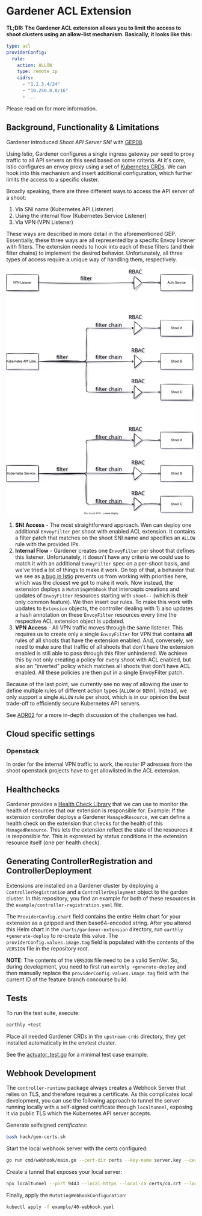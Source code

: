 # Gardener ACL Extension

**TL;DR: The Gardener ACL extension allows you to limit the access to shoot
clusters using an allow-list mechanism. Basically, it looks like this:**

```yaml
type: acl
providerConfig:
  rule:
    action: ALLOW
    type: remote_ip
    cidrs:
      - "1.2.3.4/24"
      - "10.250.0.0/16"
      - ...
```

Please read on for more information.

## Background, Functionality & Limitations

Gardener introduced *Shoot API Server SNI* with [GEP08](https://github.com/gardener/gardener/blob/master/docs/proposals/08-shoot-apiserver-via-sni.md).

Using Istio, Gardener configures a single ingress gateway per seed to proxy
traffic to all API servers on this seed based on some criteria. At it's core,
Istio configures an envoy proxy using a set of
[Kubernetes CRDs](https://istio.io/latest/docs/reference/config/networking/).
We can hook into this mechanism and insert additional configuration, which
further limits the access to a specific cluster.

Broadly speaking, there are three different ways to access the API server of a
shoot:

1. Via SNI name (Kubernetes API Listener)
2. Using the internal flow (Kubernetes Service Listener)
3. Via VPN (VPN Listener)

These ways are described in more detail in the aforementioned GEP. Essentially,
these three ways are all represented by a specific Envoy listener with filters.
The extension needs to hook into each of these filters (and their filter chains)
to implement the desired behavior. Unfortunately, all three types of access
require a unique way of handling them, respectively.

![Listener Overview](./docs/listener-overview.svg)

1. **SNI Access** - The most straightforward approach. Wen can deploy one
   additional `EnvoyFilter` per shoot with enabled ACL extension. It contains a
   filter patch that matches on the shoot SNI name and specifies an `ALLOW` rule
   with the provided IPs.
2. **Internal Flow** - Gardener creates one `EnvoyFilter` per shoot that defines
   this listener. Unfortunately, it doesn't have any criteria we could use to
   match it with an additional `EvnoyFilter` spec on a per-shoot basis, and
   we've tried a lot of things to make it work. On top of that, a behavior that
   we see as [a bug in Istio](https://github.com/istio/istio/issues/41536)
   prevents us from working with priorities here, which was the closest we got
   to make it work. Now instead, the extension deploys a `MutatingWebhook` that
   intercepts creations and updates of `EnvoyFilter` resources starting with
   `shoot--` (which is their only common feature). We then insert our
   rules. To make this work with updates to `Extension` objects, the controller
   dealing with 1) also updates a hash annotation on these `EnvoyFilter`
   resources every time the respective ACL extension object is updated.
3. **VPN Access** - All VPN traffic moves through the same listener. This
   requires us to create only a single `EnvoyFilter` for VPN that contains
   **all** rules of all shoots that have the extension enabled. And, conversely,
   we need to make sure that traffic of all shoots that don't have the
   extension enabled is still able to pass through this filter unhindered. We
   achieve this by not only creating a policy for every shoot with ACL enabled,
   but also an "inverted" policy which matches all shoots that don't have ACL
   enabled. All these policies are then put in a single EnvoyFilter patch.

Because of the last point, we currently see no way of allowing the user to
define multiple rules of different action types (`ALLOW` or `DENY`). Instead, we
only support a single `ALLOW` rule per shoot, which is in our opinion the best
trade-off to efficiently secure Kubernetes API servers.

See [ADR02](./docs/adr/02_envoyfilter_patching.md) for a more in-depth
discussion of the challenges we had.

## Cloud specific settings

### Openstack

In order for the internal VPN traffic to work, the router IP adresses from the
shoot openstack projects have to get allowlisted in the ACL extension.

## Healthchecks

Gardener provides a [Health Check Library](https://gardener.cloud/docs/gardener/extensions/healthcheck-library/)
that we can use to monitor the health of resources that our extension is
responsible for. Example: If the extension controller deploys a Gardener
`ManagedResource`, we can define a health check on the extension that checks for
the health of this `ManagedResource`. This lets the extension reflect the state
of the resources it is responsible for. This is expressed by status conditions
in the extension resource itself (one per health check).

## Generating ControllerRegistration and ControllerDeployment

Extensions are installed on a Gardener cluster by deploying a
`ControllerRegistration` and a `ControllerDeployment` object to the garden
cluster. In this repository, you find an example for both of these resources in
the `example/controller-registration.yaml` file. 

The `ProviderConfig.chart` field contains the entire Helm chart for your
extension as a gzipped and then base64-encoded string. After you altered this
Helm chart in the `charts/gardener-extension` directory, run `earthly +generate-deploy` to
re-create this value. The `providerConfig.values.image.tag` field is populated
with the contents of the `VERSION` file in the repository root.

**NOTE**: The contents of the `VERSION` file need to be a valid SemVer. So,
during development, you need to first run `earthly +generate-deploy` and then manually
replace the `providerConfig.values.image.tag` field with the current ID of the
feature branch concourse build.

## Tests

To run the test suite, execute:

```bash
earthly +test
```

Place all needed Gardener CRDs in the `upstream-crds` directory, they get
installed automatically in the envtest cluster.

See the [actuator_test.go](pkg/controller/actuator_test.go) for a minimal test
case example.

## Webhook Development

The `controller-runtime` package always creates a Webhook Server that relies on
TLS, and therefore requires a certificate. As this complicates local
development, you can use the following approach to tunnel the server running
locally with a self-signed certificate through `localtunnel`, exposing it via
public TLS which the Kubernetes API server accepts.

Generate selfsigned *certificates*:

```bash
bash hack/gen-certs.sh
```

Start the local webhook server with the certs configured:

```bash
go run cmd/webhook/main.go --cert-dir certs --key-name server.key --cert-name server.crt
```

Create a tunnel that exposes your local server:

```bash
npx localtunnel --port 9443 --local-https --local-ca certs/ca.crt --local-cert certs/server.crt --local-key certs/server.key --subdomain webhook-dev
```

Finally, apply the `MutatingWebhookConfiguration`:

```bash
kubectl apply -f example/40-webhook.yaml
```
